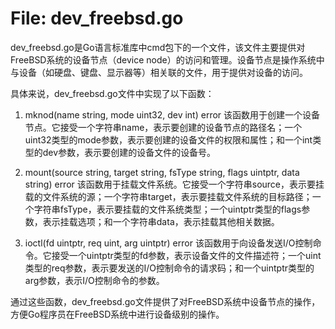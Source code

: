 # File: dev_freebsd.go

dev_freebsd.go是Go语言标准库中cmd包下的一个文件，该文件主要提供对FreeBSD系统的设备节点（device node）的访问和管理。设备节点是操作系统中与设备（如硬盘、键盘、显示器等）相关联的文件，用于提供对设备的访问。

具体来说，dev_freebsd.go文件中实现了以下函数：

1. mknod(name string, mode uint32, dev int) error
该函数用于创建一个设备节点。它接受一个字符串name，表示要创建的设备节点的路径名；一个uint32类型的mode参数，表示要创建的设备文件的权限和属性；和一个int类型的dev参数，表示要创建的设备文件的设备号。

2. mount(source string, target string, fsType string, flags uintptr, data string) error
该函数用于挂载文件系统。它接受一个字符串source，表示要挂载的文件系统的源；一个字符串target，表示要挂载文件系统的目标路径；一个字符串fsType，表示要挂载的文件系统类型；一个uintptr类型的flags参数，表示挂载选项；和一个字符串data，表示挂载其他相关数据。

3. ioctl(fd uintptr, req uint, arg uintptr) error
该函数用于向设备发送I/O控制命令。它接受一个uintptr类型的fd参数，表示设备文件的文件描述符；一个uint类型的req参数，表示要发送的I/O控制命令的请求码；和一个uintptr类型的arg参数，表示I/O控制命令的参数。

通过这些函数，dev_freebsd.go文件提供了对FreeBSD系统中设备节点的操作，方便Go程序员在FreeBSD系统中进行设备级别的操作。


